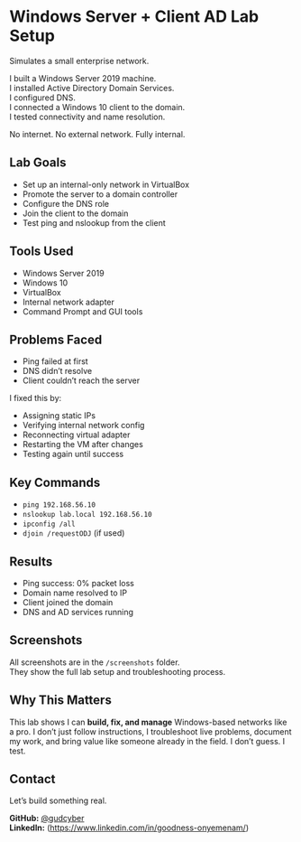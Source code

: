 # Windows Server + Client AD Lab Setup

Simulates a small enterprise network.

I built a Windows Server 2019 machine.  
I installed Active Directory Domain Services.  
I configured DNS.  
I connected a Windows 10 client to the domain.  
I tested connectivity and name resolution.

No internet. No external network. Fully internal.

## Lab Goals

- Set up an internal-only network in VirtualBox  
- Promote the server to a domain controller  
- Configure the DNS role  
- Join the client to the domain  
- Test ping and nslookup from the client

## Tools Used

- Windows Server 2019  
- Windows 10  
- VirtualBox  
- Internal network adapter  
- Command Prompt and GUI tools

## Problems Faced

- Ping failed at first  
- DNS didn’t resolve  
- Client couldn’t reach the server  

I fixed this by:

- Assigning static IPs  
- Verifying internal network config  
- Reconnecting virtual adapter  
- Restarting the VM after changes  
- Testing again until success

## Key Commands

- `ping 192.168.56.10`  
- `nslookup lab.local 192.168.56.10`  
- `ipconfig /all`  
- `djoin /requestODJ` (if used)

## Results

- Ping success: 0% packet loss  
- Domain name resolved to IP  
- Client joined the domain  
- DNS and AD services running

## Screenshots

All screenshots are in the `/screenshots` folder.  
They show the full lab setup and troubleshooting process.

## Why This Matters


This lab shows I can **build, fix, and manage** Windows-based networks like a pro. I don’t just follow instructions, I troubleshoot live problems, document my work, and bring value like someone already in the field.
I don’t guess. I test.


##  Contact

Let’s build something real.

**GitHub:** [@gudcyber](https://github.com/gudcyber)  
**LinkedIn:** (https://www.linkedin.com/in/goodness-onyemenam/)
